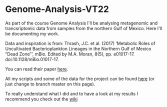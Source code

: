 # Genome-Analysis-VT22
As part of the course Genome Analysis I'll be analysing metagenomic and trancsriptomic data from samples from the northern Gulf of Mexico.
Here I'll be documenting my work.

Data and inspiration is from: Thrash, J.C. et al. (2017) ‘Metabolic Roles of Uncultivated Bacterioplankton Lineages in the Northern Gulf of Mexico “Dead Zone”’, mBio. Edited by M.A. Moran, 8(5), pp. e01017-17. doi:10.1128/mBio.01017-17.

You can read their paper [here](https://journals.asm.org/doi/10.1128/mBio.01017-17).

All my scripts and some of the data for the project can be found [here](https://github.com/Jay-uu/Genome-Analysis-VT22/tree/master) (or just change to branch master on this page).

To really understand what I did and to have a look at my results I recommend you check out the [wiki](https://github.com/Jay-uu/Genome-Analysis-VT22/wiki)
